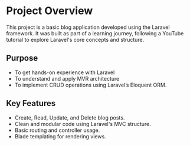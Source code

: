 # Project Overview
This project is a basic blog application developed using the Laravel framework. It was built as part of a learning journey, following a YouTube tutorial to explore Laravel's core concepts and structure.

## Purpose
- To get hands-on experience with Laravel
- To understand and apply MVR architecture
- To implement CRUD operations using Laravel’s Eloquent ORM.

## Key Features
- Create, Read, Update, and Delete blog posts.
- Clean and modular code using Laravel's MVC structure.
- Basic routing and controller usage.
- Blade templating for rendering views.

